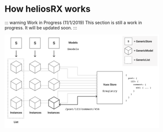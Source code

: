 # How heliosRX works

::: warning Work in Progress (11/1/2019)
This section is still a work in progress. It will be updated soon.
:::

![Internal Architecture](./img/internal.png)
